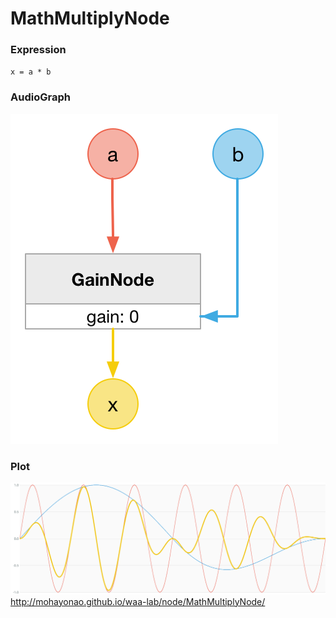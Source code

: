 # MathMultiplyNode

### Expression

`x = a * b`

### AudioGraph

![](img/MathMultiplyNode.png)

### Plot

![](img/MathMultiplyNodePlot.png)  
http://mohayonao.github.io/waa-lab/node/MathMultiplyNode/
